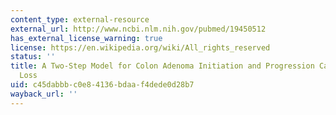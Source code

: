 ```yaml
---
content_type: external-resource
external_url: http://www.ncbi.nlm.nih.gov/pubmed/19450512
has_external_license_warning: true
license: https://en.wikipedia.org/wiki/All_rights_reserved
status: ''
title: A Two-Step Model for Colon Adenoma Initiation and Progression Caused by APC
  Loss
uid: c45dabbb-c0e8-4136-bdaa-f4dede0d28b7
wayback_url: ''
---
```

